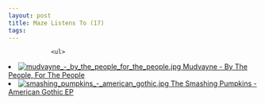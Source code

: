 ```yaml
---
layout: post
title: Maze Listens To (17)
tags:
---
```



                <ul>
<li><a href="http://www.amazon.com/People-Mudvayne/dp/B000X8ND9E/ref=pd_bbs_sr_1?ie=UTF8&s=music&qid=1204287588&sr=8-1"><img src='/uploads/mudvayne_-_by_the_people_for_the_people.thumbnail.jpg' alt='mudvayne_-_by_the_people_for_the_people.jpg' class="valign" /> Mudvayne - By The People, For The People</a></li>
<li><a href="http://www.amazon.com/American-Gothic-Smashing-Pumpkins/dp/B0012GLQ2W/ref=sr_1_5?ie=UTF8&s=music&qid=1204287644&sr=1-5"><img src='/uploads/smashing_pumpkins_-_american_gothic.thumbnail.jpg' alt='smashing_pumpkins_-_american_gothic.jpg' class="valign"/> The Smashing Pumpkins - American Gothic EP</a></li>
</ul>
